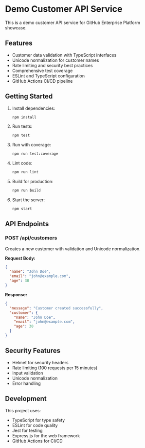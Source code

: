 # Demo Customer API Service

This is a demo customer API service for GitHub Enterprise Platform showcase.

## Features

- Customer data validation with TypeScript interfaces
- Unicode normalization for customer names
- Rate limiting and security best practices
- Comprehensive test coverage
- ESLint and TypeScript configuration
- GitHub Actions CI/CD pipeline

## Getting Started

1. Install dependencies:

   ```bash
   npm install
   ```

2. Run tests:

   ```bash
   npm test
   ```

3. Run with coverage:

   ```bash
   npm run test:coverage
   ```

4. Lint code:

   ```bash
   npm run lint
   ```

5. Build for production:

   ```bash
   npm run build
   ```

6. Start the server:

   ```bash
   npm start
   ```

## API Endpoints

### POST /api/customers

Creates a new customer with validation and Unicode normalization.

**Request Body:**

```json
{
  "name": "John Doe",
  "email": "john@example.com",
  "age": 30
}
```

**Response:**

```json
{
  "message": "Customer created successfully",
  "customer": {
    "name": "John Doe",
    "email": "john@example.com", 
    "age": 30
  }
}
```

## Security Features

- Helmet for security headers
- Rate limiting (100 requests per 15 minutes)
- Input validation
- Unicode normalization
- Error handling

## Development

This project uses:

- TypeScript for type safety
- ESLint for code quality
- Jest for testing
- Express.js for the web framework
- GitHub Actions for CI/CD
